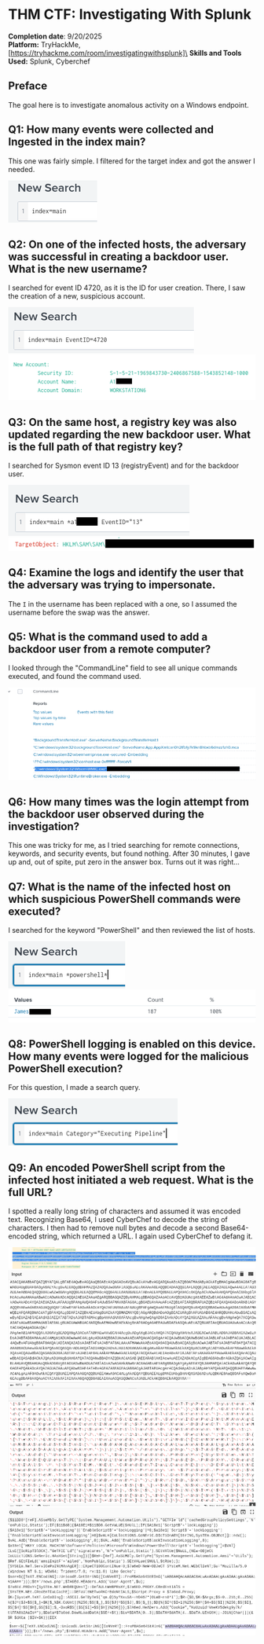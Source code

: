 # THM CTF: Investigating With Splunk

**Completion date**: 9/20/2025\
**Platform:** TryHackMe, [https://tryhackme.com/room/investigatingwithsplunk]\
**Skills and Tools Used:** Splunk, Cyberchef

## Preface
The goal here is to investigate anomalous activity on a Windows endpoint.

## Q1: How many events were collected and Ingested in the index main?
This one was fairly simple. I filtered for the target index and got the answer I needed.

![Splunk Search Query](Screenshots/investigatingwithsplunk/image.png)

## Q2: On one of the infected hosts, the adversary was successful in creating a backdoor user. What is the new username?
I searched for event ID 4720, as it is the ID for user creation. There, I saw the creation of a new, suspicious account.

![Splunk Search Query](Screenshots/investigatingwithsplunk/image1.png)
![event details with the backdoor user](Screenshots/investigatingwithsplunk/image2.png)

## Q3: On the same host, a registry key was also updated regarding the new backdoor user. What is the full path of that registry key?

I searched for Sysmon event ID 13 (registryEvent) and for the backdoor user.

![Splunk Search Query](Screenshots/investigatingwithsplunk/image3.png)
![registry event path](Screenshots/investigatingwithsplunk/image4.png)

## Q4: Examine the logs and identify the user that the adversary was trying to impersonate.
The `I` in the username has been replaced with a one, so I assumed the username before the swap was the answer.

## Q5: What is the command used to add a backdoor user from a remote computer?
I looked through the "CommandLine" field to see all unique commands executed, and found the command used.

![field](Screenshots/investigatingwithsplunk/image5.png)

## Q6: How many times was the login attempt from the backdoor user observed during the investigation?
This one was tricky for me, as I tried searching for remote connections, keywords, and security events, but found nothing. After 30 minutes, I gave up and, out of spite, put zero in the answer box. Turns out it was right...

## Q7: What is the name of the infected host on which suspicious PowerShell commands were executed?
I searched for the keyword "PowerShell" and then reviewed the list of hosts.

![Splunk Search Query](Screenshots/investigatingwithsplunk/image6.png)
![values](Screenshots/investigatingwithsplunk/image7.png)

## Q8: PowerShell logging is enabled on this device. How many events were logged for the malicious PowerShell execution?
For this question, I made a search query.

![Splunk Search Query](Screenshots/investigatingwithsplunk/image8.png)

## Q9: An encoded PowerShell script from the infected host initiated a web request. What is the full URL?
I spotted a really long string of characters and assumed it was encoded text. Recognizing Base64, I used CyberChef to decode the string of characters. I then had to remove null bytes and decode a second Base64-encoded string, which returned a URL. I again used CyberChef to defang it.

![Splunk Search Query](Screenshots/investigatingwithsplunk/image9.png)
![Splunk Search Query](Screenshots/investigatingwithsplunk/image10.png)
![Splunk Search Query](Screenshots/investigatingwithsplunk/image11.png)
![Splunk Search Query](Screenshots/investigatingwithsplunk/image12.png)
